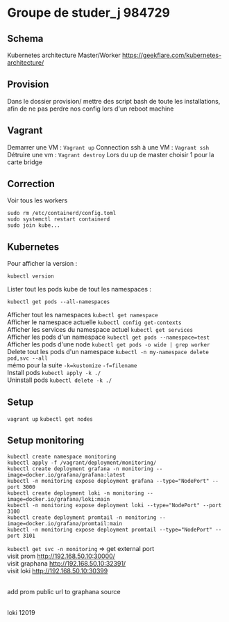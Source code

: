 # Groupe de studer_j 984729

## Schema
Kubernetes architecture Master/Worker
https://geekflare.com/kubernetes-architecture/

## Provision
Dans le dossier provision/ mettre des script bash de toute les installations, afin de ne pas perdre nos config lors d'un reboot machine

## Vagrant
Demarrer une VM : `Vagrant up`
Connection ssh à une VM : `Vagrant ssh`
Détruire une vm : `Vagrant destroy`
Lors du up de master choisir 1 pour la carte bridge

## Correction
Voir tous les workers
````
sudo rm /etc/containerd/config.toml
sudo systemctl restart containerd
sudo join kube...
````

## Kubernetes
Pour afficher la version :

    kubectl version

Lister tout les pods kube de tout les namespaces :

    kubectl get pods --all-namespaces

Afficher tout les namespaces `kubectl get namespace` <br>
Afficher le namespace actuelle `kubectl config get-contexts` <br>
Afficher les services du namespace actuel `kubectl get services` <br>
Afficher les pods d'un namespace `kubectl get pods --namespace=test` <br>
Afficher les pods d'une node `kubectl get pods -o wide | grep worker` <br>
Delete tout les pods d'un namespace `kubectl -n my-namespace delete pod,svc --all` <br>
mémo pour la suite `-k=kustomize` `-f=filename`<br>
Install pods `kubectl apply -k ./`<br>
Uninstall pods `kubectl delete -k ./`<br>

## Setup 
`vagrant up`
`kubectl get nodes`

## Setup monitoring
`kubectl create namespace monitoring`<br>
`kubectl apply -f /vagrant/deployment/monitoring/`<br>
`kubectl create deployment grafana -n monitoring --image=docker.io/grafana/grafana:latest`<br>
`kubectl -n monitoring expose deployment grafana --type="NodePort" --port 3000`<br>
`kubectl create deployment loki -n monitoring --image=docker.io/grafana/loki:main`<br>
`kubectl -n monitoring expose deployment loki --type="NodePort" --port 3100`<br>
`kubectl create deployment promtail -n monitoring --image=docker.io/grafana/promtail:main`<br>
`kubectl -n monitoring expose deployment promtail --type="NodePort" --port 3101`<br>


`kubectl get svc -n monitoring` => get external port<br>
visit prom http://192.168.50.10:30000/<br>
visit graphana http://192.168.50.10:32391/<br>
visit loki http://192.168.50.10:30399<br><br>

add prom public url to graphana source<br><br>

loki 12019
